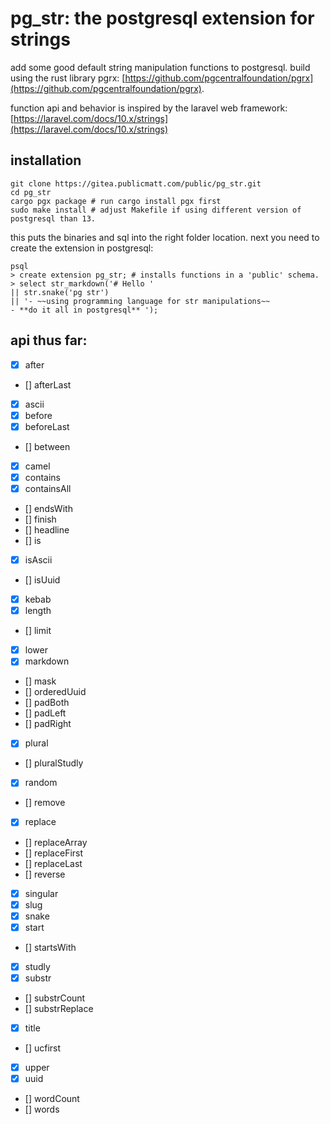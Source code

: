 # pg_str: the postgresql extension for strings

add some good default string manipulation functions to postgresql. build using the rust library pgrx: [https://github.com/pgcentralfoundation/pgrx](https://github.com/pgcentralfoundation/pgrx).


function api and behavior is inspired by the laravel web framework: [https://laravel.com/docs/10.x/strings](https://laravel.com/docs/10.x/strings)

## installation
```
git clone https://gitea.publicmatt.com/public/pg_str.git
cd pg_str
cargo pgx package # run cargo install pgx first
sudo make install # adjust Makefile if using different version of postgresql than 13.
```
this puts the binaries and sql into the right folder location. next you need to create the extension in postgresql:

```
psql
> create extension pg_str; # installs functions in a 'public' schema. 
> select str_markdown('# Hello '
|| str.snake('pg str')
|| '- ~~using programming language for str manipulations~~ 
- **do it all in postgresql** ');
```

## api thus far:

- [x] after
- [] afterLast
- [x] ascii
- [x] before
- [x] beforeLast
- [] between
- [x] camel 
- [x] contains
- [x] containsAll
- [] endsWith
- [] finish
- [] headline
- [] is
- [x] isAscii
- [] isUuid
- [x] kebab 
- [x] length
- [] limit
- [x] lower 
- [x] markdown 
- [] mask
- [] orderedUuid
- [] padBoth
- [] padLeft
- [] padRight
- [x] plural 
- [] pluralStudly
- [x] random
- [] remove
- [x] replace
- [] replaceArray
- [] replaceFirst
- [] replaceLast
- [] reverse
- [x] singular 
- [x] slug 
- [x] snake 
- [x] start
- [] startsWith
- [x] studly 
- [x] substr
- [] substrCount
- [] substrReplace
- [x] title 
- [] ucfirst
- [x] upper 
- [x] uuid
- [] wordCount
- [] words
